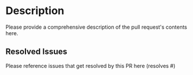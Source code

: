 # Description

Please provide a comprehensive description of the pull request's contents here.

## Resolved Issues

Please reference issues that get resolved by this PR here (resolves #<issue>)
